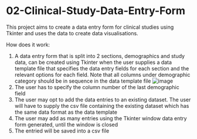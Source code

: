 # 02-Clinical-Study-Data-Entry-Form
This project aims to create a data entry form for clinical studies using Tkinter and uses the data to create data visualisations. 

How does it work:
1) A data entry form that is split into 2 sections, demographics and study data, can be created using Tkinter when the user supplies a data template file that specifies the data entry fields for each section and the relevant options for each field. Note that all columns under demographic category should be in sequence in the data template file
![image](https://github.com/JiaRong00/02-Clinical-Study-Data-Entry-Form/assets/149306287/4fe92af9-518c-4576-b01d-5200f07440f0)
2) The user has to specify the column number of the last demographic field
3) The user may opt to add the data entries to an existing dataset. The user will have to supply the csv file containing the existing dataset which has the same data format as the data template
4) The user may add as many entries using the Tkinter window data entry form generated, until the window is closed
5) The entried will be saved into a csv file
